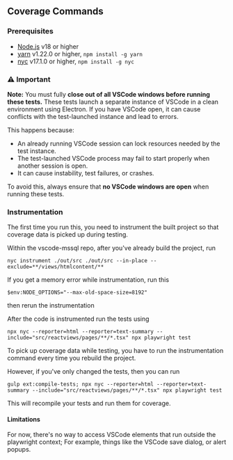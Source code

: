 ## Coverage Commands

### Prerequisites

- [Node.js](https://nodejs.org/en/) v18 or higher
- [yarn](https://yarnpkg.com/) v1.22.0 or higher, `npm install -g yarn`
- [nyc](https://www.npmjs.com/package/nyc) v17.1.0 or higher, `npm install -g nyc`


### ⚠️ Important

**Note:** You must fully **close out of all VSCode windows before running these tests.**
These tests launch a separate instance of VSCode in a clean environment using Electron.
If you have VSCode open, it can cause conflicts with the test-launched instance and lead to errors.

This happens because:
- An already running VSCode session can lock resources needed by the test instance.
- The test-launched VSCode process may fail to start properly when another session is open.
- It can cause instability, test failures, or crashes.

To avoid this, always ensure that **no VSCode windows are open** when running these tests.

### Instrumentation

The first time you run this, you need to instrument the built project so that coverage data is picked up during testing.

Within the vscode-mssql repo, after you've already build the project, run

```shell
nyc instrument ./out/src ./out/src --in-place --exclude=**/views/htmlcontent/**
```

If you get a memory error while instrumentation, run this
```shell
$env:NODE_OPTIONS="--max-old-space-size=8192"
```
then rerun the instrumentation

After the code is instrumented run the tests using
```shell
npx nyc --reporter=html --reporter=text-summary --include="src/reactviews/pages/**/*.tsx" npx playwright test
```

To pick up coverage data while testing, you have to run the instrumentation command every time you rebuild the project.

However, if you've only changed the tests, then you can run

```shell
gulp ext:compile-tests; npx nyc --reporter=html --reporter=text-summary --include="src/reactviews/pages/**/*.tsx" npx playwright test
```

This will recompile your tests and run them for coverage.

#### Limitations
For now, there's no way to access VSCode elements that run outside the playwright context; For example, things like the VSCode save dialog, or alert popups.